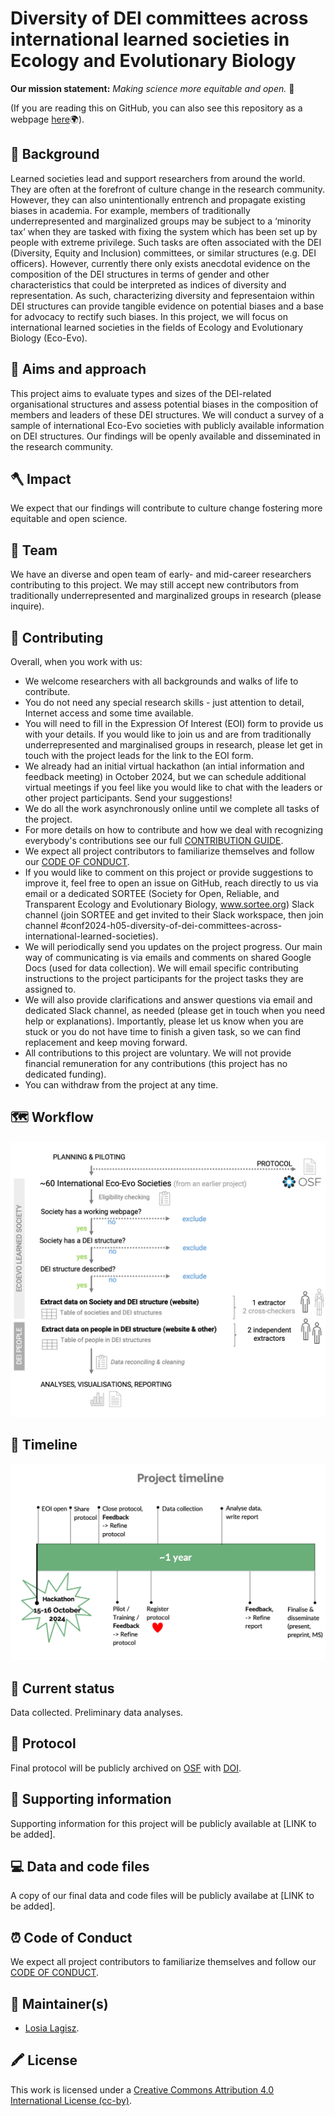 # Diversity of DEI committees across international learned societies in Ecology and Evolutionary Biology 

**Our mission statement:** *Making science more equitable and open.* 🌟  

  

(If you are reading this on GitHub, you can also see this repository as a webpage [here](https://mlagisz.github.io/survey_EcoEvo_societies_DEI/)🌍).   

## 🔖 Background   
Learned societies lead and support researchers from around the world. They are often at the forefront of culture change in the research community. However, they can also unintentionally entrench and propagate existing biases in academia. For example,  members of traditionally underrepresented and marginalized groups may be subject to a ‘minority tax’ when they are tasked with fixing the system which has been set up by people with extreme privilege. Such tasks are often associated with the DEI (Diversity, Equity and Inclusion) committees, or similar structures (e.g. DEI officers). However, currently there only exists anecdotal evidence on the composition of the DEI structures in terms of gender and other characteristics that could be interpreted as indices of diversity and representation. As such, characterizing diversity and fepresentaion within DEI structures can provide tangible evidence on potential biases and a base for advocacy to rectify such biases. In this project, we will focus on international learned societies in the fields of Ecology and Evolutionary Biology (Eco-Evo).  

## 🏹 Aims and approach  
This project aims to evaluate types and sizes of the DEI-related organisational structures and assess potential biases in the composition of members and leaders of these DEI structures. We will conduct a survey of a sample of international Eco-Evo societies with publicly available information on DEI structures. Our findings will be openly available and disseminated in the research community.      

## 🪓 Impact  
We expect that our findings will contribute to culture change fostering more equitable and open science.    

## 💎 Team  
We have an diverse and open team of early- and mid-career researchers contributing to this project. We may still accept new contributors from traditionally underrepresented and marginalized groups in research (please inquire).

## 💛 Contributing  
Overall, when you work with us:   
- We welcome researchers with all backgrounds and walks of life to contribute.   
- You do not need any special research skills - just attention to detail, Internet access and some time available.   
- You will need to fill in the Expression Of Interest (EOI) form to provide us with your details. If you would like to join us and are from traditionally underrepresented and marginalised groups in research, please let get in touch with the project leads for the link to the EOI form.   
- We already had an initial virtual hackathon (an intial information and feedback meeting) in October 2024, but we can schedule additional virtual meetings if you feel like you would like to chat with the leaders or other project participants. Send your suggestions!  
- We do all the work asynchronously online until we complete all tasks of the project.    
- For more details on how to contribute and how we deal with recognizing everybody's contributions see our full [CONTRIBUTION GUIDE](/CONTRIBUTING.md).  
- We expect all project contributors to familiarize themselves and follow our [CODE OF CONDUCT](/CODE_OF_CONDUCT.md).   
- If you would like to comment on this project or provide suggestions to improve it, feel free to open an issue on GitHub, reach directly to us via email or a dedicated SORTEE (Society for Open, Reliable, and Transparent Ecology and Evolutionary Biology, www.sortee.org) Slack channel (join SORTEE and get invited to their Slack workspace, then join channel #conf2024-h05-diversity-of-dei-committees-across-international-learned-societies).
- We will periodically send you updates on the project progress. Our main way of communicating is via emails and comments on shared Google Docs (used for data collection). We will email specific contributing instructions to the project participants for the project tasks they are assigned to.
- We will also provide clarifications and answer questions via email and dedicated Slack channel, as needed (please get in touch when you need help or explanations). Importantly, please let us know when you are stuck or you do not have time to finish a given task, so we can find replacement and keep moving forward. 
- All contributions to this project are voluntary. We will not provide financial remuneration for any contributions (this project has no dedicated funding).
- You can withdraw from the project at any time.  

## 🗺 Workflow
![Tentative workflow](EcoEvo_societies_DEI_workflow_v1.png)

## 📅 Timeline
![Tentative timeline](SORTEE2024_project_timeline.png)

## 🚉 Current status    
Data collected. Preliminary data analyses.      

## 🚀 Protocol   
Final protocol will be publicly archived on [OSF](https://osf.io/8465y) with [DOI](https://doi.org/10.17605/OSF.IO/8465Y).    

## 🚚 Supporting information 
Supporting information for this project will be publicly available at [LINK to be added].    

## 💻 Data and code files      
A copy of our final data and code files will be publicly availabe at [LINK to be added].     

## ⏰ Code of Conduct   
We expect all project contributors to familiarize themselves and follow our [CODE OF CONDUCT](/CODE_OF_CONDUCT.md).      

## 🔧 Maintainer(s)
* [Losia Lagisz](https://github.com/mlagisz).   

## 🖍️ License 
This work is licensed under a [Creative Commons Attribution 4.0 International License (cc-by)](/LICENSE.md).   
